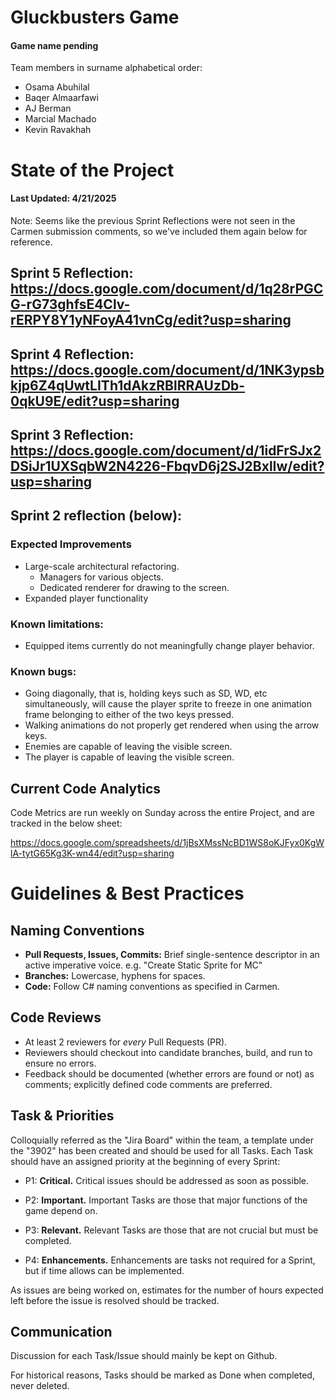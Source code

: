 # Gluckbusters Game

#### Game name pending

Team members in surname alphabetical order:

- Osama Abuhilal
- Baqer Almaarfawi
- AJ Berman
- Marcial Machado
- Kevin Ravakhah

# State of the Project

#### Last Updated: 4/21/2025
Note: Seems like the previous Sprint Reflections were not seen in the Carmen submission comments, so we've included them again below for reference.

## Sprint 5 Reflection: https://docs.google.com/document/d/1q28rPGCG-rG73ghfsE4Clv-rERPY8Y1yNFoyA41vnCg/edit?usp=sharing

## Sprint 4 Reflection: https://docs.google.com/document/d/1NK3ypsbkjp6Z4qUwtLITh1dAkzRBlRRAUzDb-0qkU9E/edit?usp=sharing

## Sprint 3 Reflection: https://docs.google.com/document/d/1idFrSJx2DSiJr1UXSqbW2N4226-FbqvD6j2SJ2BxlIw/edit?usp=sharing

## Sprint 2 reflection (below):

### Expected Improvements

- Large-scale architectural refactoring.
    - Managers for various objects.
    - Dedicated renderer for drawing to the screen.
- Expanded player functionality

### Known limitations:

- Equipped items currently do not meaningfully change player behavior.

### Known bugs:

- Going diagonally, that is, holding keys such as SD, WD, etc simultaneously, will cause
the player sprite to freeze in one animation frame belonging to either of the two keys
pressed.
- Walking animations do not properly get rendered when using the arrow keys.
- Enemies are capable of leaving the visible screen.
- The player is capable of leaving the visible screen.

## Current Code Analytics

Code Metrics are run weekly on Sunday across the entire Project, and are tracked in the below sheet:

https://docs.google.com/spreadsheets/d/1jBsXMssNcBD1WS8oKJFyx0KgWlA-tytG65Kg3K-wn44/edit?usp=sharing

# Guidelines & Best Practices

## Naming Conventions

- **Pull Requests, Issues, Commits:** Brief single-sentence descriptor in an active imperative voice.
e.g. "Create Static Sprite for MC"
- **Branches:** Lowercase, hyphens for spaces.
- **Code:** Follow C# naming conventions as specified in Carmen.

## Code Reviews

- At least 2 reviewers for *every* Pull Requests (PR). 
- Reviewers should checkout into candidate branches, build, and run to ensure no errors.
- Feedback should be documented (whether errors are found or not) as comments; explicitly
defined code comments are preferred.

## Task & Priorities

Colloquially referred as the "Jira Board" within the team, a template under the "3902" has been created and should be used for all Tasks. 
Each Task should have an assigned priority at the beginning of every Sprint:

- P1: **Critical.** Critical issues should be addressed as soon as possible.

- P2: **Important.** Important Tasks are those that major functions of the game depend on. 

- P3: **Relevant.** Relevant Tasks are those that are not crucial but must be completed.

- P4: **Enhancements.** Enhancements are tasks not required for a Sprint, but if time allows can be implemented.

As issues are being worked on, estimates for the number of hours expected left before the
issue is resolved should be tracked.

## Communication

Discussion for each Task/Issue should mainly be kept on Github. 

For historical reasons, Tasks should be marked as Done when completed, never deleted.
